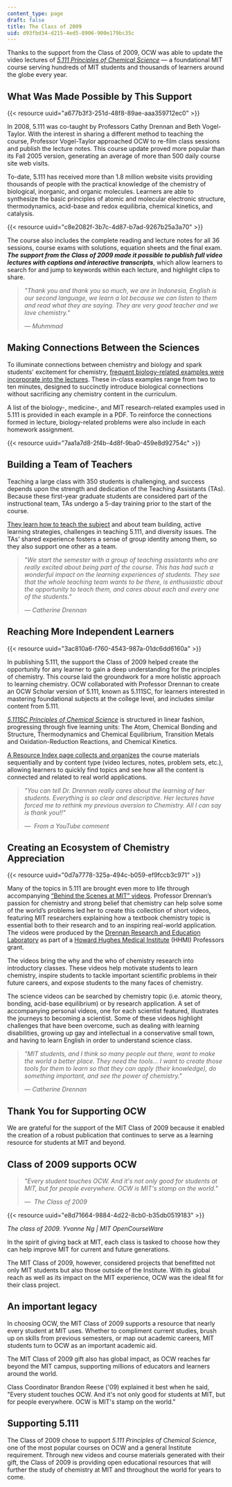 ```yaml
---
content_type: page
draft: false
title: The Class of 2009
uid: d93fbd34-d215-4ed5-8906-900e179bc35c
---
```

Thanks to the support from the Class of 2009, OCW was able to update the video lectures of [*5.111 Principles of Chemical Science*](https://old.ocw.mit.edu/courses/chemistry/5-111-principles-of-chemical-science-fall-2008) — a foundational MIT course serving hundreds of MIT students and thousands of learners around the globe every year.

## **What Was Made Possible by This Support**

{{< resource uuid="a677b3f3-251d-48f8-89ae-aaa359712ec0" >}}

In 2008, 5.111 was co-taught by Professors Cathy Drennan and Beth Vogel-Taylor. With the interest in sharing a different method to teaching the course, Professor Vogel-Taylor approached OCW to re-film class sessions and publish the lecture notes. This course update proved more popular than its Fall 2005 version, generating an average of more than 500 daily course site web visits.

To-date, 5.111 has received more than 1.8 million website visits providing thousands of people with the practical knowledge of the chemistry of biological, inorganic, and organic molecules. Learners are able to synthesize the basic principles of atomic and molecular electronic structure, thermodynamics, acid-base and redox equilibria, chemical kinetics, and catalysis.

{{< resource uuid="c8e2082f-3b7c-4d87-b7ad-9267b25a3a70" >}}

The course also includes the complete reading and lecture notes for all 36 sessions, course exams with solutions, equation sheets and the final exam. ***The support from the Class of 2009 made it possible to publish full video lectures with captions and interactive transcripts***, which allow learners to search for and jump to keywords within each lecture, and highlight clips to share.

> *"Thank you and thank you so much, we are in Indonesia, English is our second language, we learn a lot because we can listen to them and read what they are saying. They are very good teacher and we love chemistry."*
> 
> *— Muhmmad*

## **Making Connections Between the Sciences**

To illuminate connections between chemistry and biology and spark students' excitement for chemistry, [frequent biology-related examples were incorporate into the lectures](https://old.ocw.mit.edu/courses/chemistry/5-111-principles-of-chemical-science-fall-2008/biology-related-examples). These in-class examples range from two to ten minutes, designed to succinctly introduce biological connections without sacrificing any chemistry content in the curriculum.

A list of the biology-, medicine-, and MIT research-related examples used in 5.111 is provided in each example in a PDF. To reinforce the connections formed in lecture, biology-related problems were also include in each homework assignment.

{{< resource uuid="7aa1a7d8-2f4b-4d8f-9ba0-459e8d92754c" >}}

## **Building a Team of Teachers**

Teaching a large class with 350 students is challenging, and success depends upon the strength and dedication of the Teaching Assistants (TAs). Because these first-year graduate students are considered part of the instructional team, TAs undergo a 5-day training prior to the start of the course.

[They learn how to teach the subject](https://old.ocw.mit.edu/courses/chemistry/5-111-principles-of-chemical-science-fall-2008/ta-training) and about team building, active learning strategies, challenges in teaching 5.111, and diversity issues. The TAs’ shared experience fosters a sense of group identity among them, so they also support one other as a team.

> *"We start the semester with a group of teaching assistants who are really excited about being part of the course. This has had such a wonderful impact on the learning experiences of students. They see that the whole teaching team wants to be there, is enthusiastic about the opportunity to teach them, and cares about each and every one of the students."*
> 
> *— Catherine Drennan*

## **Reaching More Independent Learners**

{{< resource uuid="3ac810a6-f760-4543-987a-01dc6dd6160a" >}}

In publishing 5.111, the support the Class of 2009 helped create the opportunity for any learner to gain a deep understanding for the principles of chemistry. This course laid the groundwork for a more holistic approach to learning chemistry. OCW collaborated with Professor Drennan to create an OCW Scholar version of 5.111, known as 5.111SC, for learners interested in mastering foundational subjects at the college level, and includes similar content from 5.111.

[*5.111SC Principles of Chemical Science*](https://old.ocw.mit.edu/courses/chemistry/5-111sc-principles-of-chemical-science-fall-2014) is structured in linear fashion, progressing through five learning units: The Atom, Chemical Bonding and Structure, Thermodynamics and Chemical Equilibrium, Transition Metals and Oxidation-Reduction Reactions, and Chemical Kinetics.

[A Resource Index page collects and organizes](https://old.ocw.mit.edu/courses/chemistry/5-111sc-principles-of-chemical-science-fall-2014/resource-index) the course materials sequentially and by content type (video lectures, notes, problem sets, etc.), allowing learners to quickly find topics and see how all the content is connected and related to real world applications.

> *"You can tell Dr. Drennan really cares about the learning of her students. Everything is so clear and descriptive. Her lectures have forced me to rethink my previous aversion to Chemistry. All I can say is thank you!!"*
> 
> *—  From a YouTube comment*

## **Creating an Ecosystem of Chemistry Appreciation**

{{< resource uuid="0d7a7778-325a-494c-b059-ef9fccb3c971" >}}

Many of the topics in 5.111 are brought even more to life through accompanying [“Behind the Scenes at MIT” videos](https://old.ocw.mit.edu/courses/chemistry/5-111-principles-of-chemical-science-fall-2008/related-resources). Professor Drennan’s passion for chemistry and strong belief that chemistry can help solve some of the world’s problems led her to create this collection of short videos, featuring MIT researchers explaining how a textbook chemistry topic is essential both to their research and to an inspiring real-world application. The videos were produced by the [Drennan Research and Education Laboratory](http://drennan.mit.edu/) as part of a [Howard Hughes Medical Institute](http://www.hhmi.org/) (HHMI) Professors grant.

The videos bring the why and the who of chemistry research into introductory classes. These videos help motivate students to learn chemistry, inspire students to tackle important scientific problems in their future careers, and expose students to the many faces of chemistry.

The science videos can be searched by chemistry topic (i.e. atomic theory, bonding, acid-base equilibrium) or by research application. A set of accompanying personal videos, one for each scientist featured, illustrates the journeys to becoming a scientist. Some of these videos highlight challenges that have been overcome, such as dealing with learning disabilities, growing up gay and intellectual in a conservative small town, and having to learn English in order to understand science class.

> *"MIT students, and I think so many people out there, want to make the world a better place. They need the tools… I want to create those tools for them to learn so that they can apply (their knowledge), do something important, and see the power of chemistry."*
> 
> *— Catherine Drennan*

## **Thank You for Supporting OCW**

We are grateful for the support of the MIT Class of 2009 because it enabled the creation of a robust publication that continues to serve as a learning resource for students at MIT and beyond.

## **Class of 2009 supports OCW**

> *"Every student touches OCW. And it's not only good for students at MIT, but for people everywhere. OCW is MIT's stamp on the world."*
> 
> *—  The Class of 2009*

{{< resource uuid="e8d71664-9884-4d22-8cb0-b35db0519183" >}}

*The class of 2009. Yvonne Ng | MIT OpenCourseWare*

In the spirit of giving back at MIT, each class is tasked to choose how they can help improve MIT for current and future generations.

The MIT Class of 2009, however, considered projects that benefitted not only MIT students but also those outside of the Institute. With its global reach as well as its impact on the MIT experience, OCW was the ideal fit for their class project.

## **An important legacy**

In choosing OCW, the MIT Class of 2009 supports a resource that nearly every student at MIT uses. Whether to compliment current studies, brush up on skills from previous semesters, or map out academic careers, MIT students turn to OCW as an important academic aid.

The MIT Class of 2009 gift also has global impact, as OCW reaches far beyond the MIT campus, supporting millions of educators and learners around the world.

Class Coordinator Brandon Reese ('09) explained it best when he said, "Every student touches OCW. And it's not only good for students at MIT, but for people everywhere. OCW is MIT's stamp on the world."

## **Supporting 5.111**

The Class of 2009 chose to support *5.111 Principles of Chemical Science*, one of the most popular courses on OCW and a general Institute requirement. Through new videos and course materials generated with their gift, the Class of 2009 is providing open educational resources that will further the study of chemistry at MIT and throughout the world for years to come.